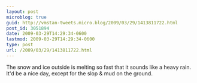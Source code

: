 ```yaml
---
layout: post
microblog: true
guid: http://vmstan-tweets.micro.blog/2009/03/29/1413811722.html
post_id: 3051894
date: 2009-03-29T14:29:34-0600
lastmod: 2009-03-29T14:29:34-0600
type: post
url: /2009/03/29/1413811722.html
---
```

The snow and ice outside is melting so fast that it sounds like a heavy rain. It'd be a nice day, except for the slop & mud on the ground.
